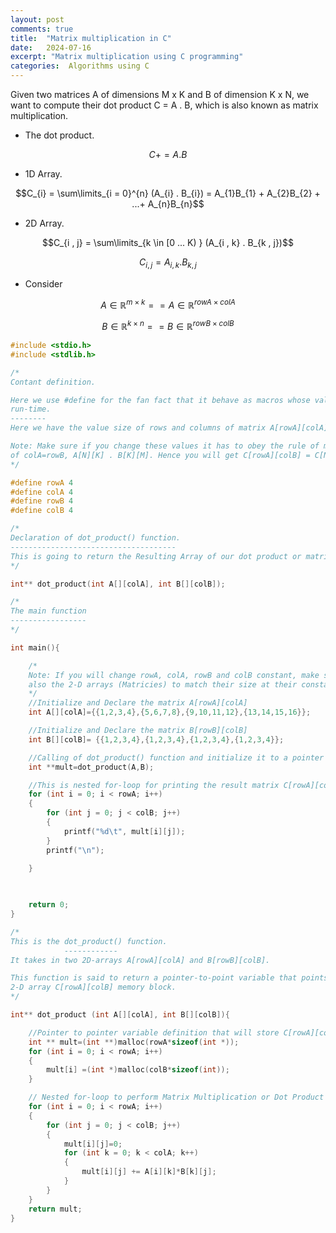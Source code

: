 ```yaml
---
layout: post
comments: true
title:  "Matrix multiplication in C"
date:   2024-07-16
excerpt: "Matrix multiplication using C programming"
categories:  Algorithms using C
---
```

Given two matrices A of dimensions M x K and B of dimension K x N, we want to compute their dot product C = A . B, 
which is also known as matrix multiplication.

* The dot product.

$$C += A . B$$

* 1D Array.

$$C_{i} = \sum\limits_{i = 0}^{n} (A_{i} . B_{i}) = A_{1}B_{1} + A_{2}B_{2} + ...+ A_{n}B_{n}$$

* 2D Array.

$$C_{i , j} = \sum\limits_{k \in [0 ... K) } (A_{i , k} . B_{k , j})$$

$$C_{i , j} = A_{i , k} . B_{k , j}$$

* Consider

$$A \in \mathbb{R}^{m \times k}  ==   A \in \mathbb{R}^{rowA \times colA}$$

$$B \in \mathbb{R}^{k \times n}  ==   B \in \mathbb{R}^{rowB \times colB}$$

```c
#include <stdio.h>
#include <stdlib.h>

/*
Contant definition.

Here we use #define for the fan fact that it behave as macros whose value are subtituted at
run-time.
--------
Here we have the value size of rows and columns of matrix A[rowA][colA] and B[rowB][colB].

Note: Make sure if you change these values it has to obey the rule of matrix multiplication
of colA=rowB, A[N][K] . B[K][M]. Hence you will get C[rowA][colB] = C[N][M].
*/

#define rowA 4
#define colA 4
#define rowB 4
#define colB 4

/*
Declaration of dot_product() function.
-------------------------------------
This is going to return the Resulting Array of our dot product or matrix multiplication
*/

int** dot_product(int A[][colA], int B[][colB]);

/*
The main function
-----------------
*/

int main(){

    /*
    Note: If you will change rowA, colA, rowB and colB constant, make sure to change 
    also the 2-D arrays (Matricies) to match their size at their constant definition.
    */
    //Initialize and Declare the matrix A[rowA][colA]
    int A[][colA]={{1,2,3,4},{5,6,7,8},{9,10,11,12},{13,14,15,16}};

    //Initialize and Declare the matrix B[rowB][colB]
    int B[][colB]= {{1,2,3,4},{1,2,3,4},{1,2,3,4},{1,2,3,4}};

    //Calling of dot_product() function and initialize it to a pointer variable int **mult
    int **mult=dot_product(A,B);

    //This is nested for-loop for printing the result matrix C[rowA][colB]
    for (int i = 0; i < rowA; i++)
    {
        for (int j = 0; j < colB; j++)
        {
            printf("%d\t", mult[i][j]);
        }
        printf("\n");
        
    }
    


    return 0;
}

/*
This is the dot_product() function.
            ------------
It takes in two 2D-arrays A[rowA][colA] and B[rowB][colB].

This function is said to return a pointer-to-point variable that points to the 
2-D array C[rowA][colB] memory block.
*/

int** dot_product (int A[][colA], int B[][colB]){

    //Pointer to pointer variable definition that will store C[rowA][colB]
    int ** mult=(int **)malloc(rowA*sizeof(int *));
    for (int i = 0; i < rowA; i++)
    {  
        mult[i] =(int *)malloc(colB*sizeof(int));
    }

    // Nested for-loop to perform Matrix Multiplication or Dot Product
    for (int i = 0; i < rowA; i++)
    {
        for (int j = 0; j < colB; j++)
        {
            mult[i][j]=0;
            for (int k = 0; k < colA; k++)
            {
                mult[i][j] += A[i][k]*B[k][j];
            }
        }  
    }
    return mult;
}
